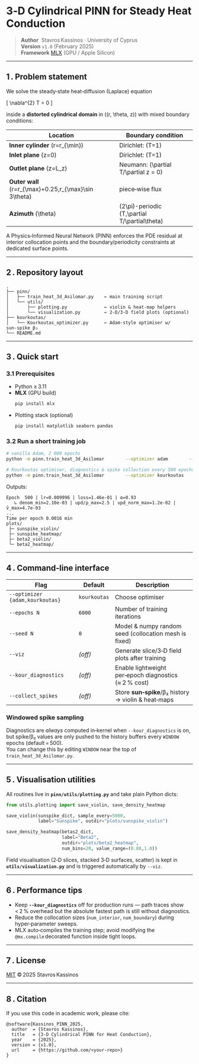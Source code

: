# 3‑D Cylindrical PINN for Steady Heat Conduction

> **Author**  Stavros Kassinos · University of Cyprus  
> **Version** `v1.0` (February 2025)  
> **Framework** [MLX](https://github.com/ml-explore/mlx) (GPU / Apple Silicon)

---

## 1 . Problem statement

We solve the steady‑state heat‑diffusion (Laplace) equation  

\[
\nabla^{2} T = 0
\]

inside a **distorted cylindrical domain** in \((r, \theta, z)\) with mixed boundary
conditions:

| Location | Boundary condition |
|----------|--------------------|
| **Inner cylinder** \(r=r_{\min}\) | Dirichlet: \(T=1\) |
| **Inlet plane** \(z=0\) | Dirichlet: \(T=1\) |
| **Outlet plane** \(z=L_z\) | Neumann: \(\partial T/\partial z = 0\) |
| **Outer wall** \(r=r_{\max}+0.25\,r_{\max}\sin 3\theta\) | piece‑wise flux |
| **Azimuth** \(\theta\) | \(2\pi\)-periodic \(T,\partial T/\partial\theta\) |

A Physics‑Informed Neural Network (PINN) enforces the PDE residual at
interior collocation points and the boundary/periodicity constraints
at dedicated surface points.

---

## 2 . Repository layout

```
.
├── pinn/
│   ├── train_heat_3d_Asilomar.py    ← main training script
│   └── utils/
│       ├── plotting.py              ← violin & heat‑map helpers
│       └── visualization.py         ← 2‑D/3‑D field plots (optional)
├── kourkoutas/
│   └── Kourkoutas_optimizer.py      ← Adam‑style optimiser w/ sun‑spike β₂
└── README.md
```

---

## 3 . Quick start

### 3.1 Prerequisites

* Python ≥ 3.11  
* **MLX** (GPU build)  
  ```bash
  pip install mlx
  ```
* Plotting stack (optional)  
  ```bash
  pip install matplotlib seaborn pandas
  ```

### 3.2 Run a short training job

```bash
# vanilla Adam, 2 000 epochs
python -m pinn.train_heat_3d_Asilomar        --optimizer adam        --epochs 2000        --viz
```

```bash
# Kourkoutas optimiser, diagnostics & spike collection every 500 epochs
python -m pinn.train_heat_3d_Asilomar        --optimizer kourkoutas        --epochs 20000        --viz        --kour_diagnostics        --collect_spikes
```

Outputs:

```
Epoch  500 | lr=0.009996 | loss=1.46e-01 | α=0.93
   ↳ denom_min=2.10e-03 | upd/ρ_max=2.5 | upd_norm_max=1.2e-02 | v̂_max=4.7e-03
...
Time per epoch 0.0016 min
plots/
 ├─ sunspike_violin/
 ├─ sunspike_heatmap/
 ├─ beta2_violin/
 └─ beta2_heatmap/
```

---

## 4 . Command‑line interface

| Flag | Default | Description |
|------|---------|-------------|
| `--optimizer {adam,kourkoutas}` | `kourkoutas` | Choose optimiser |
| `--epochs N` | `6000` | Number of training iterations |
| `--seed N` | `0` | Model & numpy random seed (collocation mesh is fixed) |
| `--viz` | *(off)* | Generate slice/3‑D field plots after training |
| `--kour_diagnostics` | *(off)* | Enable lightweight per‑epoch diagnostics (≈ 2 % cost) |
| `--collect_spikes` | *(off)* | Store **sun‑spike**/β₂ history → violin & heat‑maps |

### Windowed spike sampling

Diagnostics are *always* computed in‑kernel when `--kour_diagnostics` is on,
but spike/β₂ values are only pushed to the history buffers every `WINDOW`
epochs (default = 500).  
You can change this by editing `WINDOW` near the top of
`train_heat_3d_Asilomar.py`.

---

## 5 . Visualisation utilities

All routines live in **`pinn/utils/plotting.py`** and take plain Python
dicts:

```python
from utils.plotting import save_violin, save_density_heatmap

save_violin(sunspike_dict, sample_every=5000,
            label="Sunspike", outdir="plots/sunspike_violin")

save_density_heatmap(betas2_dict,
                     label="Beta2",
                     outdir="plots/beta2_heatmap",
                     num_bins=20, value_range=(0.88,1.0))
```

Field visualisation (2‑D slices, stacked 3‑D surfaces, scatter) is kept
in **`utils/visualization.py`** and is triggered automatically by `--viz`.

---

## 6 . Performance tips

* Keep **`--kour_diagnostics`** off for production runs — path traces show
  < 2 % overhead but the absolute fastest path is still without diagnostics.
* Reduce the collocation sizes (`num_interior`, `num_boundary`) during
  hyper‑parameter sweeps.
* MLX auto‑compiles the training step; avoid modifying the
  `@mx.compile` decorated function inside tight loops.

---

## 7 . License

[MIT](LICENSE) © 2025 Stavros Kassinos

---

## 8 . Citation

If you use this code in academic work, please cite:

```
@software{Kassinos_PINN_2025,
  author  = {Stavros Kassinos},
  title   = {3‑D Cylindrical PINN for Heat Conduction},
  year    = {2025},
  version = {v1.0},
  url     = {https://github.com/<your‑repo>}
}
```

